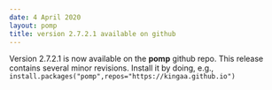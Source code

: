 ```yaml
---
date: 4 April 2020
layout: pomp
title: version 2.7.2.1 available on github
---
```


Version 2.7.2.1 is now available on the **pomp** github repo.
This release contains several minor revisions.
Install it by doing, e.g., 
```install.packages("pomp",repos="https://kingaa.github.io")```
